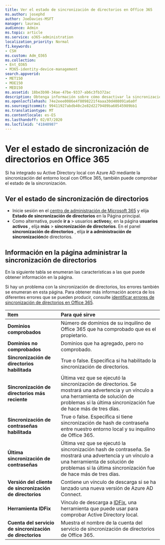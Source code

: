 ```yaml
---
title: Ver el estado de sincronización de directorios en Office 365
ms.author: josephd
author: JoeDavies-MSFT
manager: laurawi
audience: Admin
ms.topic: article
ms.service: o365-administration
localization_priority: Normal
f1.keywords:
- CSH
ms.custom: Adm_O365
ms.collection:
- Ent_O365
- M365-identity-device-management
search.appverid:
- MET150
- MOE150
- MED150
ms.assetid: 18be3b98-34ae-47be-9337-ab6c3fb372ac
description: Obtenga información sobre cómo desactivar la sincronización de directorios. También puede ver su estado.
ms.openlocfilehash: 74e2eee0086e4f8098221f4aaa30d408091a6a0f
ms.sourcegitcommit: 99411927abdb40c2e82d2279489ba60545989bb1
ms.translationtype: MT
ms.contentlocale: es-ES
ms.lasthandoff: 02/07/2020
ms.locfileid: "41840987"
---
```

# <a name="view-directory-synchronization-status-in-office-365"></a>Ver el estado de sincronización de directorios en Office 365

Si ha integrado su Active Directory local con Azure AD mediante la sincronización del entorno local con Office 365, también puede comprobar el estado de la sincronización.
  
## <a name="view-directory-synchronization-status"></a>Ver el estado de sincronización de directorios

- Inicie sesión en el [centro de administración de Microsoft 365](https://admin.microsoft.com) y elija **Estado de sincronización de directorios** en la Página principal.
- Como alternativa, puede **ir a** \> usuarios **activos**y, en la página **usuarios activos** , elija **más** \> **sincronización de directorios**. En el panel **sincronización de directorios** , elija **ir a administración de sincronización**de directorios.

## <a name="information-on-the-manage-directory-synchronization-page"></a>Información en la página administrar la sincronización de directorios

En la siguiente tabla se enumeran las características a las que puede obtener información en la página.
  
Si hay un problema con la sincronización de directorios, los errores también se enumeran en esta página. Para obtener más información acerca de los diferentes errores que se pueden producir, consulte [identificar errores de sincronización de directorios en Office 365](identify-directory-synchronization-errors.md).
  
|**Item**|**Para qué sirve**|
|:-----|:-----|
|**Dominios comprobados** | Número de dominios de su inquilino de Office 365 que ha comprobado que es el propietario. |
|**Dominios no comprobados** | Dominios que ha agregado, pero no comprobado. |
|**Sincronización de directorios habilitada** |True o false. Especifica si ha habilitado la sincronización de directorios. |
|**Sincronización de directorios más reciente** | Última vez que se ejecutó la sincronización de directorios. Se mostrará una advertencia y un vínculo a una herramienta de solución de problemas si la última sincronización fue de hace más de tres días. |
|**Sincronización de contraseñas habilitada** | True o false. Especifica si tiene sincronización de hash de contraseña entre nuestro entorno local y su inquilino de Office 365. |
|**Última sincronización de contraseñas** | Última vez que se ejecutó la sincronización hash de contraseña. Se mostrará una advertencia y un vínculo a una herramienta de solución de problemas si la última sincronización fue de hace más de tres días. |
|**Versión del cliente de sincronización de directorios** | Contiene un vínculo de descarga si se ha lanzado una nueva versión de Azure AD Connect. |
|**Herramienta IDFix** | Vínculo de descarga a [IDFix](install-and-run-idfix.md), una herramienta que puede usar para comprobar Active Directory local. |
|**Cuenta del servicio de sincronización de directorios** | Muestra el nombre de la cuenta del servicio de sincronización de directorios de Office 365. |